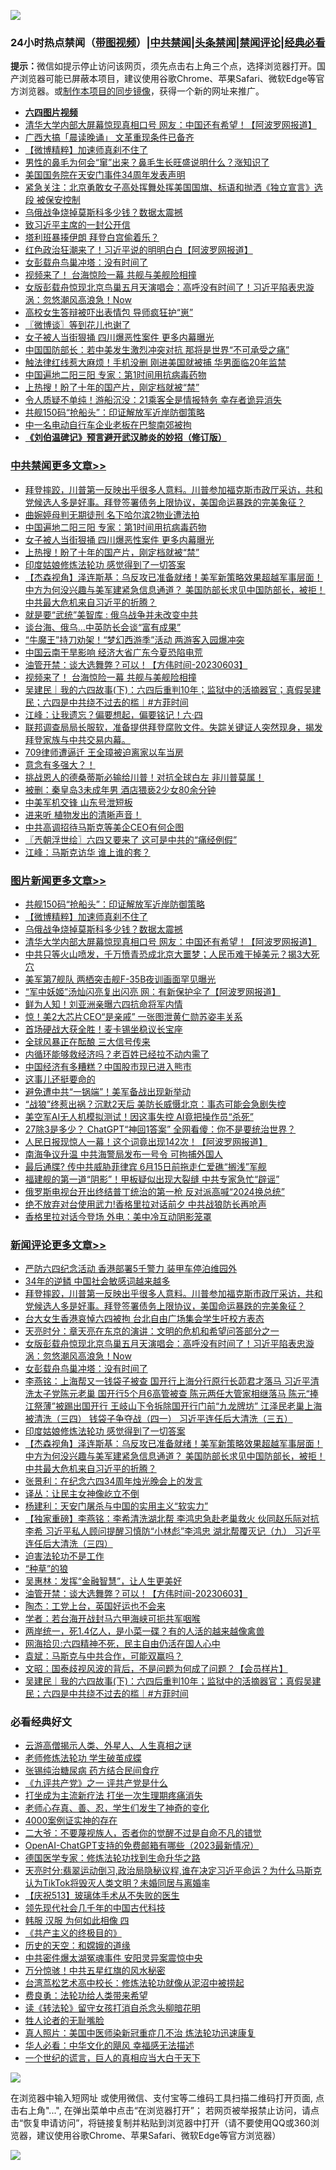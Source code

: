 ![](https://raw.githubusercontent.com/jsvpn/jsproxy/dev/64photo/fqnews-qr.jpg)

<div id="tt">
<h3>24小时热点禁闻（<a href="https://aaa.v2dns.tk/?QAjUl=BgRp5UNKRn&T5Vk=fPVH&Q59Ab=WxGE" target="_blank">带图视频</a>）|<a href="#%E4%B8%AD%E5%85%B1%E7%A6%81%E9%97%BB%E6%9B%B4%E5%A4%9A%E6%96%87%E7%AB%A0">中共禁闻</a>|<a href="#%E5%9B%BE%E7%89%87%E6%96%B0%E9%97%BB%E6%9B%B4%E5%A4%9A%E6%96%87%E7%AB%A0">头条禁闻</a>|<a href="#%E6%96%B0%E9%97%BB%E8%AF%84%E8%AE%BA%E6%9B%B4%E5%A4%9A%E6%96%87%E7%AB%A0">禁闻评论|<a href="#%E5%BF%85%E7%9C%8B%E7%BB%8F%E5%85%B8%E5%A5%BD%E6%96%87">经典必看</a></h3>
<div><b>提示：</b>微信如提示停止访问该网页，须先点击右上角三个点，选择浏览器打开。国产浏览器可能已屏蔽本项目，建议使用谷歌Chrome、苹果Safari、微软Edge等官方浏览器。或<a href="%E5%88%B6%E4%BD%9Cgit%E7%A6%81%E9%97%BB%E9%95%9C%E5%83%8F.md">制作本项目的同步镜像</a>，获得一个新的网址来推广。</div>
<ul>
<li><b><a href="http://d2.v2rss.gq/64.mp4" target="_blank">六四图片视频</a></b></li>
<li><a href="/topimagenews/20230604/1892465.md">清华大学内部大屏幕惊现真相口号 网友：中国还有希望！【阿波罗网报道】</a></li>
<li><a href="/baitai/20230604/1892480.md">广西大搞「晨读晚诵」 文革重现条件已备齐</a></li>
<li><a href="/topimagenews/20230604/1892626.md">【微博精粹】加速师真刹不住了</a></li>
<li><a href="/lifebaike/20230604/1892524.md">男性的鼻毛为何会“窜”出来？鼻毛生长旺盛说明什么？涨知识了</a></li>
<li><a href="/headline/20230604/1892495.md">美国国务院在天安门事件34周年发表声明</a></li>
<li><a href="/weiquan/20230604/1892610.md">紧急关注&#65306;北京勇敢女子高处挥舞处挥美国国旗&#12289;标语和抛洒&#12298;独立宣言&#12299;选段 被保安控制</a></li>
<li><a href="/topimagenews/20230604/1892545.md">乌俄战争烧掉莫斯科多少钱？数据太震撼</a></li>
<li><a href="/ccpdope/20230604/1892630.md">致习近平主席的一封公开信</a></li>
<li><a href="/ccpdope/20230604/1892478.md">塔利班暴揍伊朗 拜登白宫偷着乐？</a></li>
<li><a href="/cnnews/20230604/1892697.md">红色政治狂潮来了！习近平说的明明白白【阿波罗网报道】</a></li>
<li><a href="/comments/20230604/1892641.md">女彭载舟鸟巢冲塔：没有时间了</a></li>
<li><a href="/cbnews/20230604/1892511.md">视频来了！ 台海惊险一幕 共舰与美舰险相撞</a></li>
<li><a href="/comments/20230604/1892656.md">女版彭载舟惊现北京鸟巢五月天演唱会：高呼没有时间了！习近平陷表忠漩涡：忽悠潮风高浪急！Now</a></li>
<li><a href="/cnnews/20230604/1892557.md">高校女生答辩被吓出表情包 导师疯狂护“崽”</a></li>
<li><a href="/ssgc/20230604/1892592.md">〖微博谈〗等到花儿也谢了</a></li>
<li><a href="/cbnews/20230604/1892666.md">女子被人当街狠捅 四川爆恶性案件 更多内幕曝光</a></li>
<li><a href="/worldnews/20230604/1892643.md">中国国防部长：若中美发生激烈冲突对抗 那将是世界“不可承受之痛”</a></li>
<li><a href="/cnnews/20230604/1892628.md">触法律红线惹大麻烦！手机没删 刚进美国就被捕 华男面临20年监禁</a></li>
<li><a href="/cbnews/20230604/1892685.md">中国遍地二阳三阳 专家：第1时间用抗病毒药物</a></li>
<li><a href="/cbnews/20230604/1892634.md">上热搜！盼了十年的国产片，刚定档就被“禁”</a></li>
<li><a href="/worldnews/20230604/1892680.md">令人质疑不单纯！游船沉没：21乘客全是情报特务 幸存者诡异消失</a></li>
<li><a href="/topimagenews/20230604/1892650.md">共舰150码“抢船头”：印证解放军近岸防御策略</a></li>
<li><a href="/headline/20230604/1892492.md">中一名电动自行车企业老板在巴黎南郊被拘</a></li>
<li><b><a href="/comments/20200207/1272816.md" target="_blank">《刘伯温碑记》预言避开武汉肺炎的妙招（修订版）</a></b></li>
</ul>
</div>

<div class="catlist">
<h3><a href="/cbnews/" target="_blank">中共禁闻</a><span><a href="/cbnews/" target="_blank" rel="nofollow">更多文章>></a></span></h3>
<ul>
<li><a href="/comments/20230604/1892749.md" target="_blank">拜登摔跤，川普第一反映出乎很多人意料。川普参加福克斯市政厅采访，共和党候选人多是好事。拜登签署债务上限协议，美国命运暴跌的完美象征？</a></li>
<li><a href="/cbnews/20230604/1892692.md" target="_blank">曲婉婷母判无期徒刑 名下哈尔滨2物业遭法拍</a></li>
<li><a href="/cbnews/20230604/1892685.md" target="_blank">中国遍地二阳三阳 专家：第1时间用抗病毒药物</a></li>
<li><a href="/cbnews/20230604/1892666.md" target="_blank">女子被人当街狠捅 四川爆恶性案件 更多内幕曝光</a></li>
<li><a href="/cbnews/20230604/1892634.md" target="_blank">上热搜！盼了十年的国产片，刚定档就被“禁”</a></li>
<li><a href="/comments/20230604/1892609.md" target="_blank">印度姑娘修炼法轮功 感觉得到了一切答案</a></li>
<li><a href="/comments/20230604/1892607.md" target="_blank">【杰森视角】泽连斯基：乌反攻已准备就绪！美军新策略效果超越军事层面！中方为何没兴趣与美军建紧急信息通道？ 美国防部长求见中国防部长，被拒！中共最大危机来自习近平的折腾？</a></li>
<li><a href="/cbnews/20230604/1892597.md" target="_blank">就是要“武统”美智库 : 俄乌战争并未改变中共</a></li>
<li><a href="/cbnews/20230604/1892596.md" target="_blank">谈台海、俄乌…中英防长会谈“富有成果”</a></li>
<li><a href="/cbnews/20230604/1892584.md" target="_blank">“牛魔王”持刀劝架！“梦幻西游季”活动 两游客入园爆冲突</a></li>
<li><a href="/cbnews/20230604/1892583.md" target="_blank">中国云南干旱影响 经济大省广东今夏恐陷电荒</a></li>
<li><a href="/comments/20230604/1892561.md" target="_blank">油管开禁：谈大选舞弊？可以！【方伟时间-20230603】</a></li>
<li><a href="/cbnews/20230604/1892511.md" target="_blank">视频来了！ 台海惊险一幕 共舰与美舰险相撞</a></li>
<li><a href="/comments/20230604/1892508.md" target="_blank">吴建民｜我的六四故事(下)：六四后重判10年；监狱中的活摘器官；真假吴建民；六四是中共绕不过去的槛｜#方菲时间</a></li>
<li><a href="/cbnews/20230604/1892503.md" target="_blank">江峰：让我遗忘？偏要想起，偏要铭记！六·四</a></li>
<li><a href="/comments/20230604/1892453.md" target="_blank">联邦调查局局长服软，准备提供拜登腐败文件。失踪关键证人突然现身，揭发拜登家族与中共交易内幕。</a></li>
<li><a href="/cbnews/20230603/1892427.md" target="_blank">709律师遭逼迁 王全璋被迫离家以车当房</a></li>
<li><a href="/comments/20230603/1892383.md" target="_blank">意念有多强大？！</a></li>
<li><a href="/cbnews/20230603/1891520.md" target="_blank">挑战恩人的德桑蒂斯必输给川普！对抗全球白左 非川普莫属！</a></li>
<li><a href="/cbnews/20230603/1892327.md" target="_blank">被删：秦皇岛3未成年男 酒店猥亵2少女80余分钟</a></li>
<li><a href="/cbnews/20230603/1892306.md" target="_blank">中美军机交锋 山东号泄短板</a></li>
<li><a href="/comments/20230603/1892299.md" target="_blank">进来听 植物发出的清晰声音！</a></li>
<li><a href="/cbnews/20230603/1892290.md" target="_blank">中共高调招待马斯克等美企CEO有何企图</a></li>
<li><a href="/cbnews/20230603/1892226.md" target="_blank">〖兲朝浮世绘〗六四又要来了 这可是中共的“痛经例假”</a></li>
<li><a href="/cbnews/20230603/1892188.md" target="_blank">江峰：马斯克访华 谁上谁的套？</a></li>

</ul>
</div>
<div class="catlist">
<h3><a href="/topimagenews/" target="_blank">图片新闻</a><span><a href="/topimagenews/" target="_blank" rel="nofollow">更多文章>></a></span></h3>
<ul>
<li><a href="/topimagenews/20230604/1892650.md" target="_blank">共舰150码“抢船头”：印证解放军近岸防御策略</a></li>
<li><a href="/topimagenews/20230604/1892626.md" target="_blank">【微博精粹】加速师真刹不住了</a></li>
<li><a href="/topimagenews/20230604/1892545.md" target="_blank">乌俄战争烧掉莫斯科多少钱？数据太震撼</a></li>
<li><a href="/topimagenews/20230604/1892465.md" target="_blank">清华大学内部大屏幕惊现真相口号 网友：中国还有希望！【阿波罗网报道】</a></li>
<li><a href="/topimagenews/20230603/1892406.md" target="_blank">中共只等火山喷发，千万愤青恐成北京大噩梦；人民币难干掉美元？揭3大死穴</a></li>
<li><a href="/topimagenews/20230603/1892379.md" target="_blank">美军第7舰队 两栖突击舰F-35B夜训画面罕见曝光</a></li>
<li><a href="/topimagenews/20230603/1892278.md" target="_blank">“军中妖姬”汤灿闪亮复出闪亮 网：有新保护伞了【阿波罗网报道】</a></li>
<li><a href="/topimagenews/20230603/1892251.md" target="_blank">鲜为人知！刘亚洲亲曝六四抗命将军内情</a></li>
<li><a href="/topimagenews/20230603/1892208.md" target="_blank">惊！美2大芯片CEO“是亲戚” 一张图泄黄仁勋苏姿丰关系</a></li>
<li><a href="/topimagenews/20230603/1892192.md" target="_blank">首场硬战大获全胜！麦卡锡坐稳议长宝座</a></li>
<li><a href="/topimagenews/20230603/1892191.md" target="_blank">全球风暴正在酝酿 三大信号传来</a></li>
<li><a href="/topimagenews/20230603/1892180.md" target="_blank">内循环能够救经济吗？老百姓已经拉不动内需了</a></li>
<li><a href="/topimagenews/20230603/1892133.md" target="_blank">中国经济有多糟糕？中国股市现已进入熊市</a></li>
<li><a href="/topimagenews/20230603/1892132.md" target="_blank">这事儿还挺要命的</a></li>
<li><a href="/topimagenews/20230603/1892117.md" target="_blank">避免遭中共“一锅端”！美军备战出现新举动</a></li>
<li><a href="/topimagenews/20230602/1891929.md" target="_blank">“战狼”终惹出祸？沉默2天后 美防长威慑北京：事态可能会急剧失控</a></li>
<li><a href="/topimagenews/20230602/1891918.md" target="_blank">美空军AI无人机模拟测试！因这事失控 AI竟把操作员“杀死”</a></li>
<li><a href="/topimagenews/20230602/1891917.md" target="_blank">27除3是多少？ ChatGPT“神回1答案” 全网看傻：你不是要统治世界？</a></li>
<li><a href="/topimagenews/20230602/1891916.md" target="_blank">人民日报现惊人一幕！这个词竟出现142次！【阿波罗网报道】</a></li>
<li><a href="/topimagenews/20230602/1891900.md" target="_blank">南海争议升温 中共海警局发布一号令 可拘捕外国人</a></li>
<li><a href="/topimagenews/20230602/1891893.md" target="_blank">最后通牒? 传中共威胁菲律宾 6月15日前拖走仁爱礁“搁浅”军舰</a></li>
<li><a href="/topimagenews/20230602/1891886.md" target="_blank">福建舰的第一道“阴影”！甲板疑似出现大裂缝 中共专家急忙“辟谣”</a></li>
<li><a href="/topimagenews/20230602/1891881.md" target="_blank">俄罗斯电视台开出终结普丁统治的第一枪 反对派高喊“2024换总统”</a></li>
<li><a href="/topimagenews/20230602/1891868.md" target="_blank">绝不放弃对台使用武力!香格里拉对话前夕 中共战狼防长再呛声</a></li>
<li><a href="/topimagenews/20230602/1891857.md" target="_blank">香格里拉对话今登场 外电：美中冷互动阴影笼罩</a></li>

</ul>
</div>
<div class="catlist">
<h3><a href="/comments/" target="_blank">新闻评论</a><span><a href="/comments/" target="_blank" rel="nofollow">更多文章>></a></span></h3>
<ul>
<li><a href="/comments/20230604/1892762.md" target="_blank">严防六四纪念活动 香港部署5千警力 装甲车停泊维园外</a></li>
<li><a href="/comments/20230604/1892754.md" target="_blank">34年的逆鳞 中国社会敏感词越来越多</a></li>
<li><a href="/comments/20230604/1892749.md" target="_blank">拜登摔跤，川普第一反映出乎很多人意料。川普参加福克斯市政厅采访，共和党候选人多是好事。拜登签署债务上限协议，美国命运暴跌的完美象征？</a></li>
<li><a href="/comments/20230604/1892743.md" target="_blank">台大女生香港哀悼六四被拘 台北自由广场集会学生吁校方表态</a></li>
<li><a href="/comments/20230604/1892684.md" target="_blank">天亮时分：章天亮在东京的演讲：文明的危机和希望问答部分之一</a></li>
<li><a href="/comments/20230604/1892656.md" target="_blank">女版彭载舟惊现北京鸟巢五月天演唱会：高呼没有时间了！习近平陷表忠漩涡：忽悠潮风高浪急！Now</a></li>
<li><a href="/comments/20230604/1892641.md" target="_blank">女彭载舟鸟巢冲塔：没有时间了</a></li>
<li><a href="/comments/20230604/1892622.md" target="_blank">李燕铭：上海帮又一钱袋子被查 国开行上海分行原行长茆君才落马 习近平清洗太子党陈元老巢 国开行5个月6高管被查 陈元两任大管家相继落马 陈元“捧江祭薄”被踢出国开行 王岐山下令拆除国开行门前“九龙牌坊” 江泽民老巢上海被清洗（三四） 钱袋子争夺战（四一） 习近平连任后大清洗（三五）</a></li>
<li><a href="/comments/20230604/1892609.md" target="_blank">印度姑娘修炼法轮功 感觉得到了一切答案</a></li>
<li><a href="/comments/20230604/1892607.md" target="_blank">【杰森视角】泽连斯基：乌反攻已准备就绪！美军新策略效果超越军事层面！中方为何没兴趣与美军建紧急信息通道？ 美国防部长求见中国防部长，被拒！中共最大危机来自习近平的折腾？</a></li>
<li><a href="/comments/20230604/1892604.md" target="_blank">张景利：在纪念六四34周年烛光晚会上的发言</a></li>
<li><a href="/comments/20230604/1892603.md" target="_blank">译丛：让民主女神像屹立不倒</a></li>
<li><a href="/comments/20230604/1892585.md" target="_blank">杨建利：天安门屠杀与中国的实用主义“软实力”</a></li>
<li><a href="/comments/20230604/1892579.md" target="_blank">【独家重磅】李燕铭：李希清洗湖北帮 李鸿忠急赴老巢救火 伙同赵乐际对抗李希 习近平私人顾问提醒习慎防“小林彪”李鸿忠 湖北帮覆灭记（九） 习近平连任后大清洗（三四）</a></li>
<li><a href="/comments/20230604/1892574.md" target="_blank">迫害法轮功不是工作</a></li>
<li><a href="/comments/20230604/1892573.md" target="_blank">“种草”的狼</a></li>
<li><a href="/comments/20230604/1892572.md" target="_blank">吴惠林：发挥“金融智慧”，让人生更美好</a></li>
<li><a href="/comments/20230604/1892561.md" target="_blank">油管开禁：谈大选舞弊？可以！【方伟时间-20230603】</a></li>
<li><a href="/comments/20230604/1892549.md" target="_blank">陶杰：工党上台，英国好运也不会来</a></li>
<li><a href="/comments/20230604/1892548.md" target="_blank">学者：若台海开战封马六甲海峡可扼共军咽喉</a></li>
<li><a href="/comments/20230604/1892547.md" target="_blank">两岸统一，死1.4亿人，是小菜一碟？有的人活的越来越像禽兽</a></li>
<li><a href="/comments/20230604/1892537.md" target="_blank">网海拾贝:六四精神不死，民主自由仍活在国人心中</a></li>
<li><a href="/comments/20230604/1892536.md" target="_blank">袁斌：马斯克与中共合作，可能双赢吗？</a></li>
<li><a href="/comments/20230604/1892509.md" target="_blank">文昭：国泰歧视风波的背后，不是问题为何成了问题？【会员样片】</a></li>
<li><a href="/comments/20230604/1892508.md" target="_blank">吴建民｜我的六四故事(下)：六四后重判10年；监狱中的活摘器官；真假吴建民；六四是中共绕不过去的槛｜#方菲时间</a></li>

</ul>
</div>

<div class="catlist">
<h3>必看经典好文</h3>
<ul>
<li><a href="/comments/20200919/82684.md" target="_blank">云游高僧揭示人类、外星人、人生真相之谜</a></li>
<li><a href="/cbnews/20211114/1652214.md" target="_blank">老师修炼法轮功 学生破茧成蝶</a></li>
<li><a href="/comments/20230430/1878187.md" target="_blank">张锡纯治糖尿病 药方结合民间食疗</a></li>
<li><a href="/bookonline/20131116/201056.md" target="_blank">《九评共产党》之一 评共产党是什么</a></li>
<li><a href="/cbnews/20210810/1603566.md" target="_blank">打坐成为主流新疗法 打坐一次生理期疼痛消失</a></li>
<li><a href="/cbnews/20211221/1668847.md" target="_blank">老师心存真、善、忍，学生们发生了神奇的变化</a></li>
<li><a href="/lifebaike/20201113/1430218.md" target="_blank">4000案例证实神的存在</a></li>
<li><a href="/comments/20230216/1841973.md" target="_blank">二大爷：不要蔑视族人，否者你的觉醒不过是自命不凡的错觉</a></li>
<li><a href="/comments/20230515/1884431.md" target="_blank">OpenAI-ChatGPT支持的免费邮箱有哪些（2023最新情况）</a></li>
<li><a href="/comments/20200607/783186.md" target="_blank">德国医学专家：修炼法轮功找到生命升华之路</a></li>
<li><a href="/cbnews/20220620/1747851.md" target="_blank">天亮时分:翡翠运动倒习,政治局隐秘议程,谁在决定习近平命运？为什么马斯克认为TikTok将毁灭人类文明？未婚同居与离婚率</a></li>
<li><a href="/cbnews/20210526/1554325.md" target="_blank">【庆祝513】玻璃体手术从不失败的医生</a></li>
<li><a href="/comments/20220329/1711799.md" target="_blank">领先现代社会几千年的中国古代科技</a></li>
<li><a href="/bannedvideo/20220403/1714030.md" target="_blank">韩服 汉服 为何如此相像 四</a></li>
<li><a href="/bookwiki/20171120/858084.md" target="_blank">《共产主义的终极目的》</a></li>
<li><a href="/cbnews/20190219/1083302.md" target="_blank">历史的天空：和嫦娥的道缘</a></li>
<li><a href="/ccpdope/20220806/1768044.md" target="_blank">中共密件爆太湖冤魂事件 安阳灵异案震惊中央</a></li>
<li><a href="/ccpdope/20210708/1583079.md" target="_blank">万分惊骇！中共五星红旗的风水秘密</a></li>
<li><a href="/cbnews/20220707/1755000.md" target="_blank">台湾茑松艺术高中校长：修炼法轮功就像从泥沼中被捞起</a></li>
<li><a href="/comments/20220522/1736045.md" target="_blank">费良勇：法轮功给人类带来希望</a></li>
<li><a href="/comments/20190512/1127015.md" target="_blank">读《转法轮》留守女孩打消自杀念头柳暗花明</a></li>
<li><a href="/comments/20200606/783250.md" target="_blank">牲人论者的无耻嘴脸</a></li>
<li><a href="/comments/20210215/1487728.md" target="_blank">真人照片：美国中医师染新冠重症几不治 炼法轮功迅速康复</a></li>
<li><a href="/comments/20220220/1694796.md" target="_blank">华人必看：中华文化的飓风 幸福感无法描述</a></li>
<li><a href="/comments/20200621/1348067.md" target="_blank">一个世纪的谎言，巨人的真相应当大白于天下</a></li>

</ul>
</div>

![](https://raw.githubusercontent.com/jsvpn/jsproxy/dev/64photo/fqnews-qr.jpg)

在浏览器中输入短网址 或使用微信、支付宝等二维码工具扫描二维码打开页面, 点击右上角"...", 在弹出菜单中点击“在浏览器打开”； 若网页被举报禁止访问，请点击“恢复申请访问”，将链接复制并粘贴到浏览器中打开（请不要使用QQ或360浏览器，建议使用谷歌Chrome、苹果Safari、微软Edge等官方浏览器）

![](https://raw.githubusercontent.com/jsvpn/jsproxy/dev/64photo/wx.jpg)